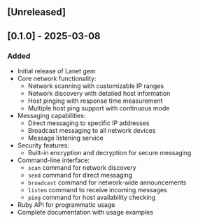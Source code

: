 ## [Unreleased]

## [0.1.0] - 2025-03-08

### Added
- Initial release of Lanet gem
- Core network functionality:
  - Network scanning with customizable IP ranges
  - Network discovery with detailed host information
  - Host pinging with response time measurement
  - Multiple host ping support with continuous mode
- Messaging capabilities:
  - Direct messaging to specific IP addresses
  - Broadcast messaging to all network devices
  - Message listening service
- Security features:
  - Built-in encryption and decryption for secure messaging
- Command-line interface:
  - `scan` command for network discovery
  - `send` command for direct messaging
  - `broadcast` command for network-wide announcements
  - `listen` command to receive incoming messages
  - `ping` command for host availability checking
- Ruby API for programmatic usage
- Complete documentation with usage examples
